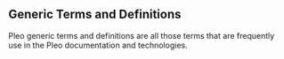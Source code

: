 ## Generic Terms and Definitions

Pleo generic terms and definitions are all those terms that are frequently use in the Pleo documentation and technologies.  




